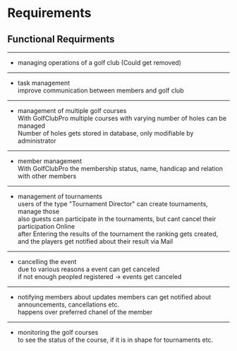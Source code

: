 # Requirements

## Functional Requirments
___
- managing operations of a golf club
  (Could get removed)
___
- task management  
improve communication between members and golf club
---
- management of multiple golf courses  
With GolfClubPro multiple courses with varying number of holes can be managed  
Number of holes gets stored in database, only modifiable by administrator
---
- member management  
With GolfClubPro the membership status, name, handicap and relation with other members
---
- management of tournaments  
users of the type "Tournament Director" can create tournaments, manage those  
also guests can participate in the tournaments, but cant cancel their participation Online  
after Entering the results of the tournament the ranking gets created, and the players get notified about their result via Mail
---
- cancelling the event  
due to various reasons a event can get canceled  
if not enough peopled registered -> events get canceled
---
- notifying members about updates
members can get notified about announcements, cancellations etc.  
happens over preferred chanel of the member
---
- monitoring the golf courses  
to see the status of the course, if it is in shape for tournaments etc.

